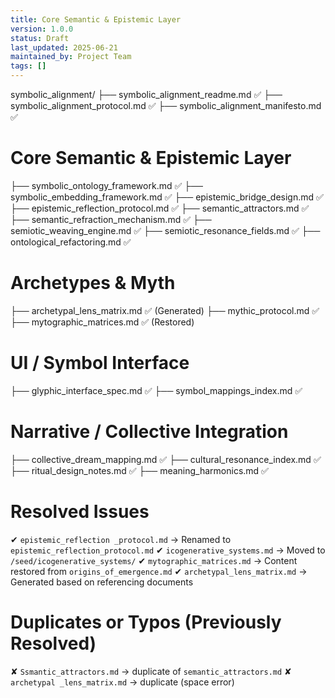 ```yaml
---
title: Core Semantic & Epistemic Layer
version: 1.0.0
status: Draft
last_updated: 2025-06-21
maintained_by: Project Team
tags: []
---
```


symbolic_alignment/
├── symbolic_alignment_readme.md                        ✅
├── symbolic_alignment_protocol.md                      ✅
├── symbolic_alignment_manifesto.md                     ✅

# Core Semantic & Epistemic Layer
├── symbolic_ontology_framework.md                      ✅
├── symbolic_embedding_framework.md                     ✅
├── epistemic_bridge_design.md                          ✅
├── epistemic_reflection_protocol.md                    ✅
├── semantic_attractors.md                              ✅
├── semantic_refraction_mechanism.md                    ✅
├── semiotic_weaving_engine.md                          ✅
├── semiotic_resonance_fields.md                        ✅
├── ontological_refactoring.md                          ✅

# Archetypes & Myth
├── archetypal_lens_matrix.md                           ✅ (Generated)
├── mythic_protocol.md                                  ✅
├── mytographic_matrices.md                             ✅ (Restored)

# UI / Symbol Interface
├── glyphic_interface_spec.md                           ✅
├── symbol_mappings_index.md                            ✅

# Narrative / Collective Integration
├── collective_dream_mapping.md                         ✅
├── cultural_resonance_index.md                         ✅
├── ritual_design_notes.md                              ✅
├── meaning_harmonics.md                                ✅

# Resolved Issues
✔ `epistemic_reflection _protocol.md` → Renamed to `epistemic_reflection_protocol.md`
✔ `icogenerative_systems.md` → Moved to `/seed/icogenerative_systems/`
✔ `mytographic_matrices.md` → Content restored from `origins_of_emergence.md`
✔ `archetypal_lens_matrix.md` → Generated based on referencing documents

# Duplicates or Typos (Previously Resolved)
✘ `Ssmantic_attractors.md` → duplicate of `semantic_attractors.md`
✘ `archetypal _lens_matrix.md` → duplicate (space error)
